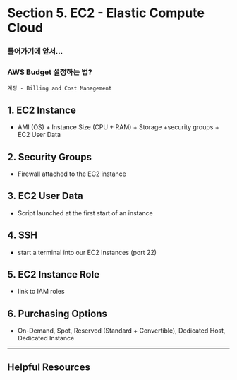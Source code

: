 # Section 5. EC2 - Elastic Compute Cloud

### 들어가기에 앞서...
### AWS Budget 설정하는 법?
    계정 - Billing and Cost Management
  


## 1. EC2 Instance

- AMI (OS) + Instance Size (CPU + RAM) + Storage +security groups + EC2 User Data

## 2. Security Groups

- Firewall attached to the EC2 instance

## 3. EC2 User Data

- Script launched at the first start of an instance
  
## 4. SSH

- start a terminal into our EC2 Instances (port 22)
  
## 5. EC2 Instance Role

- link to IAM roles

## 6. Purchasing Options

- On-Demand, Spot, Reserved (Standard + Convertible), Dedicated Host, Dedicated Instance


<hr>

## Helpful Resources
